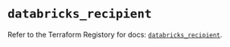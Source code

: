 # `databricks_recipient`

Refer to the Terraform Registory for docs: [`databricks_recipient`](https://registry.terraform.io/providers/databricks/databricks/1.22.0/docs/resources/recipient).
